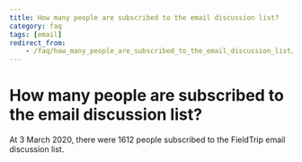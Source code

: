 ```yaml
---
title: How many people are subscribed to the email discussion list?
category: faq
tags: [email]
redirect_from:
    - /faq/how_many_people_are_subscribed_to_the_email_discussion_list/
---
```


# How many people are subscribed to the email discussion list?

At 3 March 2020, there were 1612 people subscribed to the FieldTrip email discussion list.
